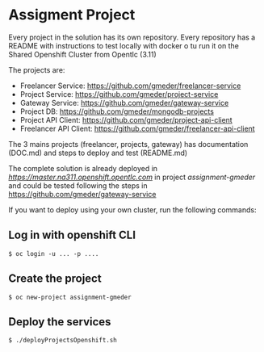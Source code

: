 # Assigment Project

Every project in the solution has its own repository. Every repository has a README with instructions to test locally with docker o tu run it on the Shared Openshift Cluster from Opentlc (3.11)

The projects are:

- Freelancer Service: https://github.com/gmeder/freelancer-service
- Project Service: https://github.com/gmeder/project-service
- Gateway Service: https://github.com/gmeder/gateway-service
- Project DB: https://github.com/gmeder/mongodb-projects
- Project API Client: https://github.com/gmeder/project-api-client
- Freelancer API Client: https://github.com/gmeder/freelancer-api-client

The 3 mains projects (freelancer, projects, gateway) has documentation (DOC.md) and steps to deploy and test (README.md)

The complete solution is already deployed in *https://master.na311.openshift.opentlc.com* in project *assignment-gmeder* and could be tested following the steps in https://github.com/gmeder/gateway-service

If you want to deploy using your own cluster, run the following commands:

## Log in with openshift CLI

	$ oc login -u ... -p ....

## Create the project

	$ oc new-project assignment-gmeder

## Deploy the services

	$ ./deployProjectsOpenshift.sh

